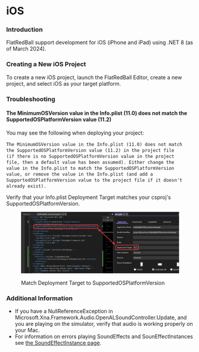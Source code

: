 # iOS

### Introduction

FlatRedBall support development for iOS (iPhone and iPad) using .NET 8 (as of March 2024).

### Creating a New iOS Project

To create a new iOS project, launch the FlatRedBall Editor, create a new project, and select iOS as your target platform.

### Troubleshooting

#### The MinimumOSVersion value in the Info.plist (11.0) does not match the SupportedOSPlatformVersion value (11.2)

You may see the following when deploying your project:

```
The MinimumOSVersion value in the Info.plist (11.0) does not match 
the SupportedOSPlatformVersion value (11.2) in the project file 
(if there is no SupportedOSPlatformVersion value in the project 
file, then a default value has been assumed). Either change the 
value in the Info.plist to match the SupportedOSPlatformVersion 
value, or remove the value in the Info.plist (and add a 
SupportedOSPlatformVersion value to the project file if it doesn't 
already exist).
```

Verify that your Info.plist Deployment Target matches your csproj's SupportedOSPlatformVersion.

<figure><img src="../../../.gitbook/assets/image (109).png" alt=""><figcaption><p>Match Deployment Target to SupportedOSPlatformVersion</p></figcaption></figure>

### Additional Information

* If you have a NullReferenceException in Microsoft.Xna.Framework.Audio.OpenALSoundController.Update, and you are playing on the simulator, verify that audio is working properly on your Mac.
* For information on errors playing SoundEffects and SounEffectInstances see [the SoundEffectInstance page](../../../frb/docs/index.php).

